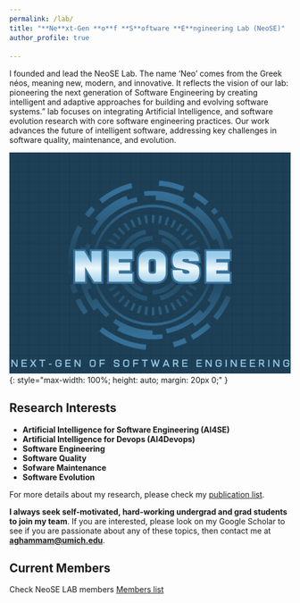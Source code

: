 ```yaml
---
permalink: /lab/
title: "**Ne**xt-Gen **o**f **S**oftware **E**ngineering Lab (NeoSE)"
author_profile: true

---
```


I founded and lead the NeoSE Lab. The name ‘Neo’ comes from the Greek néos, meaning new, modern, and innovative. It reflects the vision of our lab: pioneering the next generation of Software Engineering by creating intelligent and adaptive approaches for building and evolving software systems.” lab focuses on integrating Artificial Intelligence, and software evolution research with core software engineering practices. Our work advances the future of intelligent software, addressing key challenges in software quality, maintenance, and evolution.

![NeoSE Lab Photo](/assets/images/lab-logo.png){: style="max-width: 100%; height: auto; margin: 20px 0;" }

## Research Interests

- **Artificial Intelligence for Software Engineering (AI4SE)**
- **Artificial Intelligence for Devops (AI4Devops)**
- **Software Engineering**
- **Software Quality**
- **Sofware Maintenance**
- **Software Evolution**

For more details about my research, please check my [publication list](publications.md).


**I always seek self-motivated, hard-working undergrad and grad students to join my team**. If you are interested, please look on my Google Scholar to see if you are passionate about any of these topics, then contact me at **aghammam@umich.edu**.

## Current Members

Check NeoSE LAB members [Members list](members.md)



